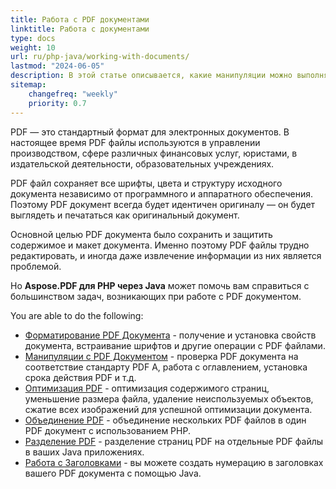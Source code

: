 ```yaml
---
title: Работа с PDF документами
linktitle: Работа с документами
type: docs
weight: 10
url: ru/php-java/working-with-documents/
lastmod: "2024-06-05"
description: В этой статье описывается, какие манипуляции можно выполнять с документом с помощью Aspose.PDF для PHP через Java.
sitemap:
    changefreq: "weekly"
    priority: 0.7
---
```


PDF — это стандартный формат для электронных документов. В настоящее время PDF файлы используются в управлении производством, сфере различных финансовых услуг, юристами, в издательской деятельности, образовательных учреждениях.

PDF файл сохраняет все шрифты, цвета и структуру исходного документа независимо от программного и аппаратного обеспечения. Поэтому PDF документ всегда будет идентичен оригиналу — он будет выглядеть и печататься как оригинальный документ.

Основной целью PDF документа было сохранить и защитить содержимое и макет документа. Именно поэтому PDF файлы трудно редактировать, и иногда даже извлечение информации из них является проблемой.

Но **Aspose.PDF для PHP через Java** может помочь вам справиться с большинством задач, возникающих при работе с PDF документом.

You are able to do the following:

- [Форматирование PDF Документа](/pdf/php-java/formatting-pdf-document/) - получение и установка свойств документа, встраивание шрифтов и другие операции с PDF файлами.
- [Манипуляции с PDF Документом](/pdf/php-java/manipulate-pdf-document/) - проверка PDF документа на соответствие стандарту PDF A, работа с оглавлением, установка срока действия PDF и т.д.
- [Оптимизация PDF](/pdf/php-java/optimize-pdf/) - оптимизация содержимого страниц, уменьшение размера файла, удаление неиспользуемых объектов, сжатие всех изображений для успешной оптимизации документа.
- [Объединение PDF](/pdf/php-java/merge-pdf-documents/) - объединение нескольких PDF файлов в один PDF документ с использованием PHP.
- [Разделение PDF](/pdf/php-java/split-document/) - разделение страниц PDF на отдельные PDF файлы в ваших Java приложениях.
- [Работа с Заголовками](/pdf/php-java/working-with-headings/) - вы можете создать нумерацию в заголовках вашего PDF документа с помощью Java.